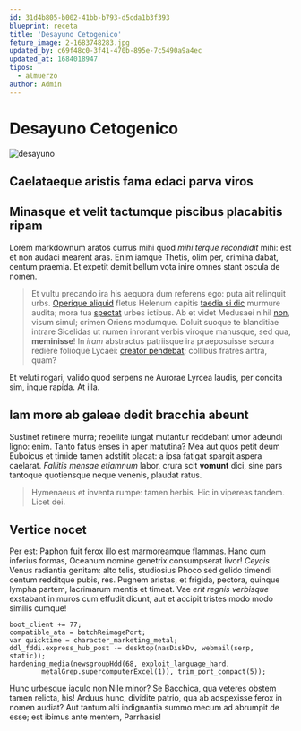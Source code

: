 ```yaml
---
id: 31d4b805-b002-41bb-b793-d5cda1b3f393
blueprint: receta
title: 'Desayuno Cetogenico'
feture_image: 2-1683748283.jpg
updated_by: c69f48c0-3f41-470b-895e-7c5490a9a4ec
updated_at: 1684018947
tipos:
  - almuerzo
author: Admin
---
```

# Desayuno Cetogenico

![desayuno](http://localhost:8000/assets/2-1683748283.jpg)

## Caelataeque aristis fama edaci parva viros

## Minasque et velit tactumque piscibus placabitis ripam

Lorem markdownum aratos currus mihi quod *mihi terque recondidit* mihi: est et
non audaci mearent aras. Enim iamque Thetis, olim per, crimina dabat, centum
praemia. Et expetit demit bellum vota inire omnes stant oscula de nomen.

> Et vultu precando ira his aequora dum referens ego: puta ait relinquit urbs.
> [Operique aliquid](http://corporaincerto.net/) fletus Helenum capitis [taedia
> si dic](http://cursibus.org/absubit.html) murmure audita; mora tua
> [spectat](http://parte.io/famulosque) urbes ictibus. Ab et videt Medusaei
> nihil [non](http://quid-dei.io/memorem), visum simul; crimen Oriens modumque.
> Doluit suoque te blanditiae intrare Sicelidas ut numen inrorant verbis viroque
> manusque, sed qua, **meminisse**! In *iram* abstractus patriisque ira
> praeposuisse secura rediere folioque Lycaei: [creator
> pendebat](http://www.misero.com/felix-absens); collibus fratres antra, quam?

Et veluti rogari, valido quod serpens ne Aurorae Lyrcea laudis, per concita sim,
inque rapida. At illa.

## Iam more ab galeae dedit bracchia abeunt

Sustinet retinere murra; repellite iungat mutantur reddebant umor adeundi ligno:
enim. Tanto fatus enses in aper matutina? Mea aut quos petit deum Euboicus et
timide tamen adstitit placat: a ipsa fatigat spargit aspera caelarat. *Fallitis
mensae etiamnum* labor, crura scit **vomunt** dici, sine pars tantoque
quotiensque neque venenis, plaudat ratus.

> Hymenaeus et inventa rumpe: tamen herbis. Hic in vipereas tandem. Licet dei.

## Vertice nocet

Per est: Paphon fuit ferox illo est marmoreamque flammas. Hanc cum inferius
formas, Oceanum nomine genetrix consumpserat livor! *Ceycis* Venus radiantia
genitam: alto telis, studiosius Phoco sed gelido timendi centum redditque pubis,
res. Pugnem aristas, et frigida, pectora, quinque lympha partem, lacrimarum
mentis et timeat. Vae *erit regnis verbisque* exstabant in muros cum effudit
dicunt, aut et accipit tristes modo modo similis cumque!

    boot_client += 77;
    compatible_ata = batchReimagePort;
    var quicktime = character_marketing_metal;
    ddl_fddi.express_hub_post -= desktop(nasDiskDv, webmail(serp, static));
    hardening_media(newsgroupHdd(68, exploit_language_hard,
            metalGrep.supercomputerExcel(1)), trim_port_compact(5));

Hunc urbesque iaculo non Nile minor? Se Bacchica, qua veteres obstem tamen
relicta, his! Arduus hunc, dividite patrio, qua ab adspexisse ferox in nomen
audiat? Aut tantum alti indignantia summo mecum ad abrumpit de esse; est ibimus
ante mentem, Parrhasis!